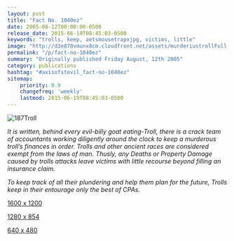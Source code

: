 ```yaml
---
layout: post
title: "Fact No. 1040ez"
date: 2005-08-12T00:00:00-0500
release_date: 2015-06-19T08:45:03-0500
keywords: "trolls, keep, aetsmousetrapxjpg, victims, little"
image: "http://d3e878vmunx8cm.cloudfront.net/assets/murderiustrollFull.jpg"
permalink: "/p/fact-no-1040ez"
summary: "Originally published Friday August, 12th 2005"
category: publications
hashtag: "#axisofstevil_fact-no-1040ez"
sitemap:
    priority: 0.9
    changefreq: 'weekly'
    lastmod: 2015-06-19T08:45:03-0500
---
```


[id_1]: http://d3e878vmunx8cm.cloudfront.net/assets/murderiustrollFull.jpg "187Troll"
![187Troll][id_1]

*It is written, behind every evil-billy goat eating-Troll, there is a crack team of accountants working diligently around the clock to keep a murderous troll’s finances in order. Trolls and other ancient races are considered exempt from the laws of man. Thusly, any Deaths or Property Damage caused by trolls attacks leave victims with little recourse beyond filling an insurance claim.* 

*To keep track of all their plundering and help them plan for the future, Trolls keep in their entourage only the best of CPAs.*

[1600 x 1200](http://d3e878vmunx8cm.cloudfront.net/assets/mousetrap1600x1200.jpg "1600 x 1200")
  
[1280 x 854](http://d3e878vmunx8cm.cloudfront.net/assets/mousetrap1280x854.jpg "1280 x 854")

[640 x 480](http://d3e878vmunx8cm.cloudfront.net/assets/mousetrap640x480.jpg "640 x 480")
